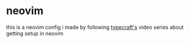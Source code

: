 # neovim
this is a neovim config i made by following [typecraft's](https://www.youtube.com/@typecraft_dev) video series about getting setup in neovim
